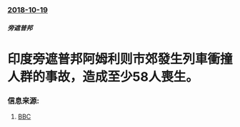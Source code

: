 ### [2018-10-19](/news/2018/10/19/index.md)

##### 旁遮普邦
# 印度旁遮普邦阿姆利则市郊發生列車衝撞人群的事故，造成至少58人喪生。 




### 信息来源:

1. [BBC](https://www.bbc.com/news/world-asia-india-45937224)
